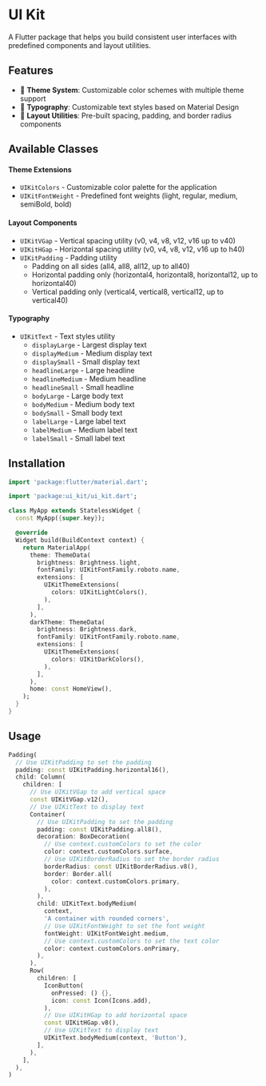 # UI Kit

A Flutter package that helps you build consistent user interfaces with predefined components and layout utilities.

## Features

- 🎨 **Theme System**: Customizable color schemes with multiple theme support
- 📝 **Typography**: Customizable text styles based on Material Design
- 📏 **Layout Utilities**: Pre-built spacing, padding, and border radius components

## Available Classes

#### Theme Extensions
- `UIKitColors` - Customizable color palette for the application
- `UIKitFontWeight` - Predefined font weights (light, regular, medium, semiBold, bold)

#### Layout Components
- `UIKitVGap` - Vertical spacing utility (v0, v4, v8, v12, v16 up to v40)
- `UIKitHGap` - Horizontal spacing utility (v0, v4, v8, v12, v16 up to h40)
- `UIKitPadding` - Padding utility
  - Padding on all sides (all4, all8, all12, up to all40)
  - Horizontal padding only (horizontal4, horizontal8, horizontal12, up to horizontal40)
  - Vertical padding only (vertical4, vertical8, vertical12, up to vertical40)

#### Typography
- `UIKitText` - Text styles utility
  - `displayLarge` - Largest display text
  - `displayMedium` - Medium display text
  - `displaySmall` - Small display text
  - `headlineLarge` - Large headline
  - `headlineMedium` - Medium headline
  - `headlineSmall` - Small headline
  - `bodyLarge` - Large body text
  - `bodyMedium` - Medium body text
  - `bodySmall` - Small body text
  - `labelLarge` - Large label text
  - `labelMedium` - Medium label text
  - `labelSmall` - Small label text

## Installation

```dart
import 'package:flutter/material.dart';

import 'package:ui_kit/ui_kit.dart';

class MyApp extends StatelessWidget {
  const MyApp({super.key});

  @override
  Widget build(BuildContext context) {
    return MaterialApp(
      theme: ThemeData(
        brightness: Brightness.light,
        fontFamily: UIKitFontFamily.roboto.name,
        extensions: [
          UIKitThemeExtensions(
            colors: UIKitLightColors(),
          ),
        ],
      ),
      darkTheme: ThemeData(
        brightness: Brightness.dark,
        fontFamily: UIKitFontFamily.roboto.name,
        extensions: [
          UIKitThemeExtensions(
            colors: UIKitDarkColors(),
          ),
        ],
      ),
      home: const HomeView(),
    );
  }
}

```

## Usage

```dart
Padding(
  // Use UIKitPadding to set the padding
  padding: const UIKitPadding.horizontal16(),
  child: Column(
    children: [
      // Use UIKitVGap to add vertical space
      const UIKitVGap.v12(),
      // Use UIKitText to display text
      Container(
        // Use UIKitPadding to set the padding
        padding: const UIKitPadding.all8(),
        decoration: BoxDecoration(
          // Use context.customColors to set the color
          color: context.customColors.surface,
          // Use UIKitBorderRadius to set the border radius
          borderRadius: const UIKitBorderRadius.v8(),
          border: Border.all(
            color: context.customColors.primary,
          ),
        ),
        child: UIKitText.bodyMedium(
          context,
          'A container with rounded corners',
          // Use UIKitFontWeight to set the font weight
          fontWeight: UIKitFontWeight.medium,
          // Use context.customColors to set the text color
          color: context.customColors.onPrimary,
        ),
      ),
      Row(
        children: [
          IconButton(
            onPressed: () {},
            icon: const Icon(Icons.add),
          ),
          // Use UIKitHGap to add horizontal space
          const UIKitHGap.v8(),
          // Use UIKitText to display text
          UIKitText.bodyMedium(context, 'Button'),
        ],
      ),
    ],
  ),
)
```
